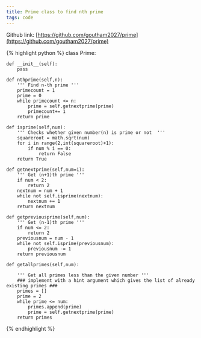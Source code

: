 ```yaml
---
title: Prime class to find nth prime
tags: code
---
```


Github link: [https://github.com/goutham2027/prime](https://github.com/goutham2027/prime)

{% highlight python %}
class Prime:

    def __init__(self):
        pass

    def nthprime(self,n):
        ''' Find n-th prime '''
        primecount = 1
        prime = 0
        while primecount <= n:
            prime = self.getnextprime(prime)
            primecount+= 1
        return prime

    def isprime(self,num):
        ''' Checks whether given number(n) is prime or not  '''
        squareroot = math.sqrt(num)
        for i in range(2,int(squareroot)+1):
            if num % i == 0:
                return False
        return True

    def getnextprime(self,num=1):
        ''' Get (n+1)th prime '''
        if num < 2:
            return 2
        nextnum = num + 1
        while not self.isprime(nextnum):
            nextnum += 1
        return nextnum

    def getpreviousprime(self,num):
        ''' Get (n-1)th prime '''
        if num <= 2:
            return 2
        previousnum = num - 1
        while not self.isprime(previousnum):
            previousnum -= 1
        return previousnum

    def getallprimes(self,num):

        ''' Get all primes less than the given number '''
        ### implement with a hint argument which gives the list of already existing primes ###
        primes = []
        prime = 2
        while prime <= num:
            primes.append(prime)
            prime = self.getnextprime(prime)
        return primes
{% endhighlight %}
